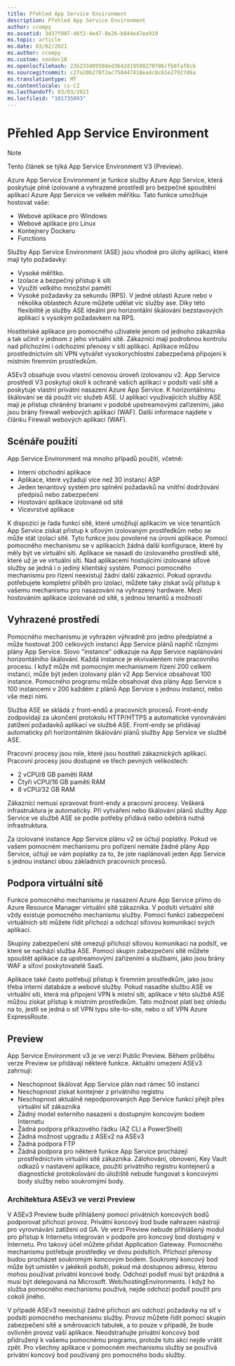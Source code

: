 ```yaml
---
title: Přehled App Service Environment
description: Přehled App Service Environment
author: ccompy
ms.assetid: 3d37f007-d6f2-4e47-8e26-b844e47ee919
ms.topic: article
ms.date: 03/02/2021
ms.author: ccompy
ms.custom: seodec18
ms.openlocfilehash: 23b23340550ded3642d19500270f06cfb6faf8cb
ms.sourcegitcommit: c27a20b278f2ac758447418ea4c8c61e27927d6a
ms.translationtype: MT
ms.contentlocale: cs-CZ
ms.lasthandoff: 03/03/2021
ms.locfileid: "101735093"
---
```

# <a name="app-service-environment-overview"></a>Přehled App Service Environment 

> [!NOTE]
> Tento článek se týká App Service Environment V3 (Preview).
> 

Azure App Service Environment je funkce služby Azure App Service, která poskytuje plně izolované a vyhrazené prostředí pro bezpečné spouštění aplikací Azure App Service ve velkém měřítku. Tato funkce umožňuje hostovat vaše:

- Webové aplikace pro Windows
- Webové aplikace pro Linux
- Kontejnery Dockeru
- Functions

Služby App Service Environment (ASE) jsou vhodné pro úlohy aplikací, které mají tyto požadavky:

- Vysoké měřítko.
- Izolace a bezpečný přístup k síti
- Využití velkého množství paměti
- Vysoké požadavky za sekundu (RPS). V jedné oblasti Azure nebo v několika oblastech Azure můžete udělat víc služby ase. Díky této flexibilitě je služby ASE ideální pro horizontální škálování bezstavových aplikací s vysokým požadavkem na RPS.

Hostitelské aplikace pro pomocného uživatele jenom od jednoho zákazníka a tak učinit v jednom z jeho virtuální sítě. Zákazníci mají podrobnou kontrolu nad příchozími i odchozími přenosy v síti aplikací. Aplikace můžou prostřednictvím sítí VPN vytvářet vysokorychlostní zabezpečená připojení k místním firemním prostředkům.

ASEv3 obsahuje svou vlastní cenovou úroveň izolovanou v2.
App Service prostředí V3 poskytují okolí k ochraně vašich aplikací v podsíti vaší sítě a poskytuje vlastní privátní nasazení Azure App Service.
K horizontálnímu škálování se dá použít víc služeb ASE. U aplikací využívajících služby ASE mají je přístup chráněný branami v podobě upstreamovými zařízeními, jako jsou brány firewall webových aplikací (WAF). Další informace najdete v článku Firewall webových aplikací (WAF).

## <a name="usage-scenarios"></a>Scénáře použití

App Service Environment má mnoho případů použití, včetně:

- Interní obchodní aplikace
- Aplikace, které vyžadují více než 30 instancí ASP
- Jeden tenantový systém pro splnění požadavků na vnitřní dodržování předpisů nebo zabezpečení
- Hostování aplikace izolované od sítě
- Vícevrstvé aplikace

K dispozici je řada funkcí sítě, které umožňují aplikacím ve více tenantůch App Service získat přístup k síťovým izolovaným prostředkům nebo se může stát izolací sítě. Tyto funkce jsou povolené na úrovni aplikace.  Pomocí pomocného mechanismu se v aplikacích žádná další konfigurace, které by měly být ve virtuální síti. Aplikace se nasadí do izolovaného prostředí sítě, které už je ve virtuální síti. Nad aplikacemi hostujícími izolované síťové služby se jedná i o jediný klientský systém. Pomocí pomocného mechanismu pro řízení neexistují žádní další zákazníci. Pokud opravdu potřebujete kompletní příběh pro izolaci, můžete taky získat svůj přístup k vašemu mechanismu pro nasazování na vyhrazený hardware. Mezi hostováním aplikace izolované od sítě, s jednou tenantů a možností 

## <a name="dedicated-environment"></a>Vyhrazené prostředí
Pomocného mechanismu je vyhrazen výhradně pro jedno předplatné a může hostovat 200 celkových instancí App Service plánů napříč různými plány App Service. Slovo "instance" odkazuje na App Service naplánování horizontálního škálování. Každá instance je ekvivalentem role pracovního procesu. I když může mít pomocným mechanismem řízení 200 celkem instancí, může být jeden izolovaný plán v2 App Service obsahovat 100 instance. Pomocného programu může obsahovat dva plány App Service s 100 instancemi v 200 každém z plánů App Service s jednou instancí, nebo vše mezi nimi.

Služba ASE se skládá z front-endů a pracovních procesů. Front-endy zodpovídají za ukončení protokolu HTTP/HTTPS a automatické vyrovnávání zatížení požadavků aplikací ve službě ASE. Front-endy se přidávají automaticky při horizontálním škálování plánů služby App Service ve službě ASE.

Pracovní procesy jsou role, které jsou hostiteli zákaznických aplikací. Pracovní procesy jsou dostupné ve třech pevných velikostech:

- 2 vCPU/8 GB paměti RAM
- Čtyři vCPU/16 GB paměti RAM
- 8 vCPU/32 GB RAM

Zákazníci nemusí spravovat front-endy a pracovní procesy. Veškerá infrastruktura je automaticky. Při vytváření nebo škálování plánů služby App Service ve službě ASE se podle potřeby přidává nebo odebírá nutná infrastruktura.

Za izolované instance App Service plánu v2 se účtují poplatky. Pokud ve vašem pomocném mechanismu pro pořízení nemáte žádné plány App Service, účtují se vám poplatky za to, že jste naplánovali jeden App Service s jednou instancí obou základních pracovních procesů.

## <a name="virtual-network-support"></a>Podpora virtuální sítě
Funkce pomocného mechanismu je nasazení Azure App Service přímo do Azure Resource Manager virtuální sítě zákazníka. V podsíti virtuální sítě vždy existuje pomocného mechanismu služby. Pomocí funkcí zabezpečení virtuálních sítí můžete řídit příchozí a odchozí síťovou komunikaci svých aplikací.

Skupiny zabezpečení sítě omezují příchozí síťovou komunikaci na podsíť, ve které se nachází služba ASE. Pomocí skupin zabezpečení sítě můžete spouštět aplikace za upstreamovými zařízeními a službami, jako jsou brány WAF a síťoví poskytovatelé SaaS.

Aplikace také často potřebují přístup k firemním prostředkům, jako jsou třeba interní databáze a webové služby. Pokud nasadíte službu ASE ve virtuální síti, která má připojení VPN k místní síti, aplikace v této službě ASE můžou získat přístup k místním prostředkům. Tato možnost platí bez ohledu na to, jestli se jedná o síť VPN typu site-to-site, nebo o síť VPN Azure ExpressRoute.

## <a name="preview"></a>Preview
App Service Environment v3 je ve verzi Public Preview.  Během průběhu verze Preview se přidávají některé funkce. Aktuální omezení ASEv3 zahrnují:

- Neschopnost škálovat App Service plán nad rámec 50 instancí
- Neschopnost získat kontejner z privátního registru
- Neschopnost aktuálně nepodporovaných App Service funkcí přejít přes virtuální síť zákazníka
- Žádný model externího nasazení s dostupným koncovým bodem Internetu
- Žádná podpora příkazového řádku (AZ CLI a PowerShell)
- Žádná možnost upgradu z ASEv2 na ASEv3
- Žádná podpora FTP
- Žádná podpora pro některé funkce App Service procházejí prostřednictvím virtuální sítě zákazníka. Zálohování, obnovení, Key Vault odkazů v nastavení aplikace, použití privátního registru kontejnerů a diagnostické protokolování do úložiště nebude fungovat s koncovými body služby nebo soukromými body.
    
### <a name="asev3-preview-architecture"></a>Architektura ASEv3 ve verzi Preview
V ASEv3 Preview bude přihlášený pomocí privátních koncových bodů podporovat příchozí provoz. Privátní koncový bod bude nahrazen nástroji pro vyrovnávání zatížení od GA. Ve verzi Preview nebude přihlášený modul pro přístup k Internetu integrován v podpoře pro koncový bod dostupný v Internetu. Pro takový účel můžete přidat Application Gateway. Pomocného mechanismu potřebuje prostředky ve dvou podsítích.  Příchozí přenosy budou procházet soukromým koncovým bodem. Soukromý koncový bod může být umístěn v jakékoli podsíti, pokud má dostupnou adresu, kterou mohou používat privátní koncové body.  Odchozí podsíť musí být prázdná a musí být delegovaná na Microsoft. Web/hostingEnvironments. I když ho služba pomocného mechanismu používá, nejde odchozí podsíť použít pro cokoli jiného.

V případě ASEv3 neexistují žádné příchozí ani odchozí požadavky na síť v podsíti pomocného mechanismu služby. Provoz můžete řídit pomocí skupin zabezpečení sítě a směrovacích tabulek, a to pouze v případě, že bude ovlivněn provoz vaší aplikace. Neodstraňujte privátní koncový bod přidružený k vašemu pomocnému programu, protože tuto akci nejde vrátit zpět. Pro všechny aplikace v pomocném mechanismu služby se používá privátní koncový bod používaný pro pomocného bodu služby. 
